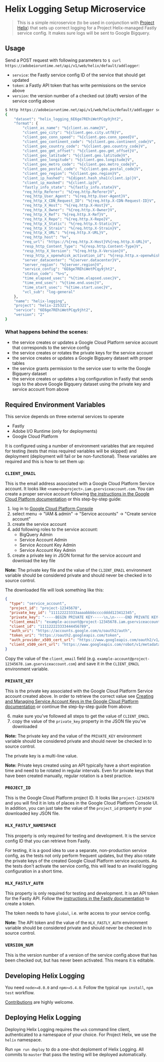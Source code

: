 # Helix Logging Setup Microservice

> This is a simple microservice (to be used in conjunction with [Project Helix](https://www.project-helix.io/)) that sets up correct logging for a Project Helix-managed Fastly service config. It makes sure logs will be sent to Google Bigquery.

## Usage

Send a POST request with following parameters to `$ curl https://adobeioruntime.net/api/v1/web/helix/default/addlogger`:

* `service`: the Fastly service config ID of the service that should get updated
* `token`: a Fastly API token that has write permissions on the service above
* `version`: the version number of a checked out (draft) version of the service config above

```bash
$ http https://adobeioruntime.net/api/v1/web/helix/default/addlogger service=6E6ge7REhiWetPCqy9jht2 version=2 token=thisismysecret
{
    "dataset": "helix_logging_6E6ge7REhiWetPCqy9jht2",
    "format": {
        "client_as_name": "%{client.as.name}V",
        "client_geo_city": "%{client.geo.city.utf8}V",
        "client_geo_conn_speed": "%{client.geo.conn_speed}V",
        "client_geo_continent_code": "%{client.geo.continent_code}V",
        "client_geo_country_code": "%{client.geo.country_code}V",
        "client_geo_gmt_offset": "%{client.geo.gmt_offset}V",
        "client_geo_latitude": "%{client.geo.latitude}V",
        "client_geo_longitude": "%{client.geo.longitude}V",
        "client_geo_metro_code": "%{client.geo.metro_code}V",
        "client_geo_postal_code": "%{client.geo.postal_code}V",
        "client_geo_region": "%{client.geo.region}V",
        "client_ip_hashed": "%{digest.hash_sha1(client.ip)}V",
        "client_ip_masked": "%{client.ip}V",
        "fastly_info_state": "%{fastly_info.state}V",
        "req_http_Referer": "%{req.http.Referer}V",
        "req_http_User_Agent": "%{req.http.User-Agent}V",
        "req_http_X_CDN_Request_ID": "%{req.http.X-CDN-Request-ID}V",
        "req_http_X_Host": "%{req.http.X-Host}V",
        "req_http_X_Owner": "%{req.http.X-Owner}V",
        "req_http_X_Ref": "%{req.http.X-Ref}V",
        "req_http_X_Repo": "%{req.http.X-Repo}V",
        "req_http_X_Static": "%{req.http.X-Static}V",
        "req_http_X_Strain": "%{req.http.X-Strain}V",
        "req_http_X_URL": "%{req.http.X-URL}V",
        "req_http_host": "%v",
        "req_url": "https://%{req.http.X-Host}V%{req.http.X-URL}V",
        "resp_http_Content_Type": "%{resp.http.Content-Type}V",
        "resp_http_X_Version": "%{req.http.X-Version}V",
        "resp_http_x_openwhisk_activation_id": "%{resp.http.x-openwhisk-activation-id}V",
        "server_datacenter": "%{server.datacenter}V",
        "server_region": "%{server.region}V",
        "service_config": "6E6ge7REhiWetPCqy9jht2",
        "status_code": "%>s",
        "time_elapsed_usec": "%{time.elapsed.usec}V",
        "time_end_usec": "%{time.end.usec}V",
        "time_start_usec": "%{time.start.usec}V",
        "vcl_sub": "log-general"
    },
    "name": "helix-logging",
    "project": "helix-225321",
    "service": "6E6ge7REhiWetPCqy9jht2",
    "version": "2"
}
```

### What happens behind the scenes:

- the service creates or updates a Google Cloud Platform service account that corresponds to the service config
- the service creates or rotates the private keys for the service account
- the service creates or updates a Google Bigquery dataset with proper tables
- the service grants permission to the service user to write the Google Bigquery dataset
- the service creates or updates a log configuration in Fastly that sends logs to the above Google Bigquery dataset using the private key and service account from above

## Required Environment Variables

This service depends on three external services to operate

- Fastly
- Adobe I/O Runtime (only for deployments)
- Google Cloud Platform

It is configured using a number of environment variables that are required for testing (tests that miss required variables will be skipped) and deployment (deployment will fail or be non-functional). These variables are required and this is how to set them up:

### `CLIENT_EMAIL`

This is the email address associated with a Google Cloud Platform Service account. It looks like `<name>@<project>.iam.gserviceaccount.com`. You can create a proper service account following [the instructions in the Google Cloud Platform documentation](https://cloud.google.com/iam/docs/creating-managing-service-accounts) or this step-by-step guide:

1. log in to [Google Cloud Platform Console](https://console.cloud.google.com)
2. select menu → "IAM & admin" → "Service accounts" → "Create service account"
3. create the service account
4. add following roles to the service account:
   * BigQuery Admin
   * Service Account Admin
   * Service Account Key Admin
   * Service Account Key Admin
5. create a private key in JSON format for the service account and download the key file

**Note:** The private key file and the value of the `CLIENT_EMAIL` environment variable should be considered private and should never be checked in to source control.

The downloaded file will look something like this:

```json
{
  "type": "service_account",
  "project_id": "project-12345678",
  "private_key_id": "111122223333aaaabbbbccccdddd123412345",
  "private_key": "-----BEGIN PRIVATE KEY-----\n…\n-----END PRIVATE KEY-----\n",
  "client_email": "example-account@project-12345678.iam.gserviceaccount.com",
  "client_id": "111122223333444456789",
  "auth_uri": "https://accounts.google.com/o/oauth2/auth",
  "token_uri": "https://oauth2.googleapis.com/token",
  "auth_provider_x509_cert_url": "https://www.googleapis.com/oauth2/v1/certs",
  "client_x509_cert_url": "https://www.googleapis.com/robot/v1/metadata/x509/example-account%40project-12345678.iam.gserviceaccount.com"
}
```

Copy the value of the `client_email` field (e.g. `example-account@project-12345678.iam.gserviceaccount.com`) and save it in the `CLIENT_EMAIL` environment variable.

### `PRIVATE_KEY`

This is the private key associated with the Google Cloud Platform Service account created above. In order to retrieve the correct value see [Creating and Managing Service Account Keys in the Google Cloud Platform documentation](https://cloud.google.com/iam/docs/creating-managing-service-account-keys) or continue the step-by-step guide from above:

6. make sure you've followed all steps to get the value of `CLIENT_EMAIL`
7. copy the value of the `private_key` property in the JSON file you've downloaded

**Note:** The private key and the value of the `PRIVATE_KEY` environment variable should be considered private and should never be checked in to source control.

The private key is a multi-line value.

**Note:** Private keys created using an API typically have a short expiration time and need to be rotated in regular intervals. Even for private keys that have been created manually, regular rotation is a best practice.

### `PROJECT_ID`

This is the Google Cloud Platform project ID. It looks like `project-12345678` and you will find it in lots of places in the Google Cloud Platform Console UI. In addition, you can just take the value of the `project_id` property in your downloaded key JSON file.

### `HLX_FASTLY_NAMESPACE`

This property is only required for testing and development. It is the service config ID that you can retrieve from Fastly.

For testing, it is a good idea to use a separate, non-production service config, as the tests not only perform frequent updates, but they also rotate the private keys of the created Google Cloud Platform service accounts. As the tests don't activate the service config, this will lead to an invalid logging configuration in a short time.

### `HLX_FASTLY_AUTH`

This property is only required for testing and development. It is an API token for the Fastly API. Follow the [instructions in the Fastly documentation](https://docs.fastly.com/guides/account-management-and-security/using-api-tokens) to create a token.

The token needs to have `global`, i.e. write access to your service config.


**Note:** The API token and the value of the `HLX_FASTLY_AUTH` environment variable should be considered private and should never be checked in to source control.

### `VERSION_NUM`

This is the version number of a version of the service config above that has been checked out, but has never been activated. This means it is editable.

## Developing Helix Logging

You need `node>=8.0.0` and `npm>=5.4.0`. Follow the typical `npm install`, `npm test` workflow.

[Contributions](CONTRIBUTING.md) are highly welcome.

## Deploying Helix Logging

Deploying Helix Logging requires the `wsk` command line client, authenticated to a namespace of your choice. For Project Helix, we use the `helix` namespace.

Run `npm run deploy` to do a one-shot deploment of Helix Logging. All commits to `master` that pass the testing will be deployed automatically.
